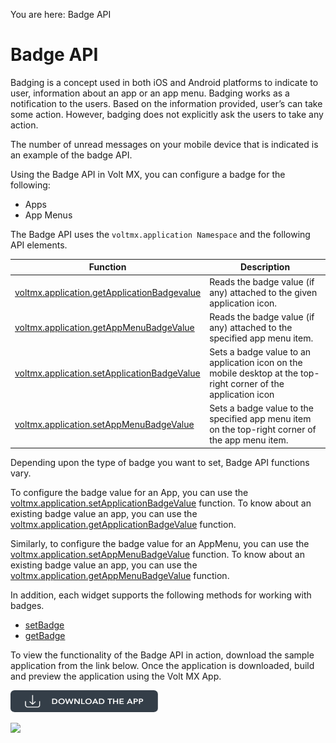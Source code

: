 
You are here: Badge API

# Badge API

Badging is a concept used in both iOS and Android platforms to indicate to user, information about an app or an app menu. Badging works as a notification to the users. Based on the information provided, user’s can take some action. However, badging does not explicitly ask the users to take any action.

The number of unread messages on your mobile device that is indicated is an example of the badge API.

Using the Badge API in Volt MX, you can configure a badge for the following:

- Apps
- App Menus

The Badge API uses the `voltmx.application Namespace` and the following API elements.

| Function                                                                                           | Description                                                                                                     |
| -------------------------------------------------------------------------------------------------- | --------------------------------------------------------------------------------------------------------------- |
| [voltmx.application.getApplicationBadgevalue](voltmx.application_functions_badgeapi.md#widget.g) | Reads the badge value (if any) attached to the given application icon.                                          |
| [voltmx.application.getAppMenuBadgeValue](voltmx.application_functions_badgeapi.md#widget.g2)    | Reads the badge value (if any) attached to the specified app menu item.                                         |
| [voltmx.application.setApplicationBadgeValue](voltmx.application_functions_badgeapi.md#setAppBg) | Sets a badge value to an application icon on the mobile desktop at the top-right corner of the application icon |
| [voltmx.application.setAppMenuBadgeValue](voltmx.application_functions_badgeapi.md#widget.s)     | Sets a badge value to the specified app menu item on the top-right corner of the app menu item.                 |



Depending upon the type of badge you want to set, Badge API functions vary.

To configure the badge value for an App, you can use the [voltmx.application.setApplicationBadgeValue](voltmx.application_functions_badgeapi.md#setAppBg) function. To know about an existing badge value an app, you can use the [voltmx.application.getApplicationBadgeValue](voltmx.application_functions_badgeapi.md#widget.g) function.

Similarly, to configure the badge value for an AppMenu, you can use the [voltmx.application.setAppMenuBadgeValue](voltmx.application_functions_badgeapi.md#widget.s) function. To know about an existing badge value an app, you can use the [voltmx.application.getAppMenuBadgeValue](voltmx.application_functions_badgeapi.md#widget.g2) function.

In addition, each widget supports the following methods for working with badges.

- [setBadge](../../../Iris/iris_widget_prog_guide/Content/Label_Method.md#setBadge)
- [getBadge](../../../Iris/iris_widget_prog_guide/Content/Label_Method.md#getBadge)

To view the functionality of the Badge API in action, download the sample application from the link below. Once the application is downloaded, build and preview the application using the Volt MX App.

[![](resources/images/download_button_08__002__236x35.png)](https://github.com/HCL-TECH-SOFTWARE/volt-mx-samples/tree/main/BadgeAPI)

![](resources/prettify/onload.png)
